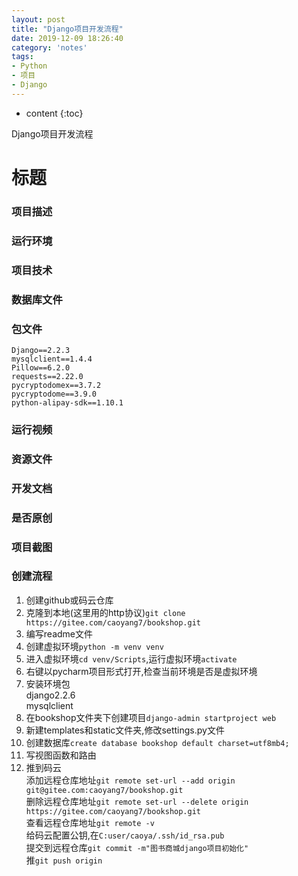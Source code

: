 ```yaml
---
layout: post
title: "Django项目开发流程"
date: 2019-12-09 18:26:40
category: 'notes'
tags:
- Python
- 项目
- Django
---
```

* content
{:toc}

Django项目开发流程











  










# 标题
### 项目描述
### 运行环境
### 项目技术
### 数据库文件
### 包文件
```
Django==2.2.3
mysqlclient==1.4.4
Pillow==6.2.0
requests==2.22.0
pycryptodomex==3.7.2
pycryptodome==3.9.0
python-alipay-sdk==1.10.1
```

### 运行视频
### 资源文件
### 开发文档
### 是否原创
### 项目截图
### 创建流程
1. 创建github或码云仓库  
2. 克隆到本地(这里用的http协议)`git clone https://gitee.com/caoyang7/bookshop.git`  
3. 编写readme文件  
4. 创建虚拟环境`python -m venv venv`  
5. 进入虚拟环境`cd venv/Scripts`,运行虚拟环境`activate`  
6. 右键以pycharm项目形式打开,检查当前环境是否是虚拟环境  
7. 安装环境包  
	django2.2.6  
	mysqlclient  
8. 在bookshop文件夹下创建项目`django-admin startproject web`  
9. 新建templates和static文件夹,修改settings.py文件  
10. 创建数据库`create database bookshop default charset=utf8mb4;`  
11. 写视图函数和路由  
12. 推到码云  
	添加远程仓库地址`git remote set-url --add origin git@gitee.com:caoyang7/bookshop.git`  
	删除远程仓库地址`git remote set-url --delete origin https://gitee.com/caoyang7/bookshop.git`  
	查看远程仓库地址`git remote -v`  
	给码云配置公钥,在`C:user/caoya/.ssh/id_rsa.pub`  
	提交到远程仓库`git commit -m"图书商城django项目初始化"`  
	推`git push origin`  









